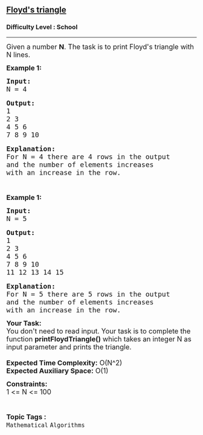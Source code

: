 <h2><a href="https://www.geeksforgeeks.org/problems/floyds-triangle1222/1?page=5&difficulty=School&sortBy=submissions">Floyd's triangle</a></h2><h3>Difficulty Level : School</h3><hr><div class="problems_problem_content__Xm_eO"><p><span style="font-size:18px">Given a number <strong>N</strong>. The task is to print Floyd's triangle with N lines.</span></p>

<p><strong><span style="font-size:18px">Example 1:</span></strong></p>

<pre><strong><span style="font-size:18px">Input:
</span></strong><span style="font-size:18px">N = 4</span>

<strong><span style="font-size:18px">Output:
</span></strong><span style="font-size:18px">1
2 3
4 5 6
7 8 9 10</span>

<strong><span style="font-size:18px">Explanation:
</span></strong><span style="font-size:18px">For N = 4 there are 4 rows in the output
and the number of elements increases 
with an increase in the row.</span></pre>

<p>&nbsp;</p>

<p><strong><span style="font-size:18px">Example 1:</span></strong></p>

<pre><strong><span style="font-size:18px">Input:
</span></strong><span style="font-size:18px">N = 5</span>

<strong><span style="font-size:18px">Output:
</span></strong><span style="font-size:18px">1
2 3
4 5 6
7 8 9 10
11 12 13 14 15</span>

<strong><span style="font-size:18px">Explanation:
</span></strong><span style="font-size:18px">For N = 5 there are 5 rows in the output
and the number of elements increases 
with an increase in the row.</span></pre>

<p><span style="font-size:18px"><strong>Your Task:&nbsp;&nbsp;</strong><br>
You don't need to read input. Your task is to complete the function&nbsp;<strong>printFloydTriangle()</strong>&nbsp;which takes an integer N as input parameter and prints the triangle.<br>
<br>
<strong>Expected Time Complexity:</strong>&nbsp;O(N^2)<br>
<strong>Expected Auxiliary Space:</strong>&nbsp;O(1)</span></p>

<p><span style="font-size:18px"><strong>Constraints:</strong><br>
1 &lt;= N &lt;= 100</span></p>
</div><br><p><span style=font-size:18px><strong>Topic Tags : </strong><br><code>Mathematical</code>&nbsp;<code>Algorithms</code>&nbsp;